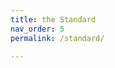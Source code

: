 ```yaml
---
title: the Standard
nav_order: 5
permalink: /standard/

---
```


<!-- DO NOT DELETE OR CHANGE PERMALINK: File MUST exist to redirect people to the /standard REPO 
removed "has_children: true" as these won't appear on the main site, exist in standard repo
-->

